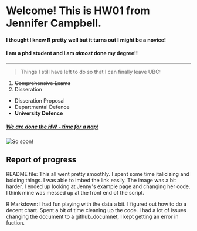 # Welcome! This is HW01 from Jennifer Campbell. 
#### I thought I knew R pretty well but it turns out I might be a novice!
#### I am a phd student and I am *almost* done my degree!! 

***
>Things I still have left to do so that I can finally leave UBC: 

1. ~~Comprehensive Exams~~
2. Disseration
+ Disseration Proposal
+ Departmental Defence
+ **University Defence**


##### [We are **done** the HW - time for a nap!](https://i.imgur.com/N04YiWp.gifv) #####
![](https://techknowtools.files.wordpress.com/2014/08/phd-survivor.png "So soon!")



## Report of progress
README file: This all went pretty smoothly. I spent some time italicizing and bolding things. I was able to imbed the link easily. The image was a bit harder. I ended up looking at Jenny's example page and changing her code. I think mine was messed up at the front end of the script. 

R Markdown: I had fun playing with the data a bit. I figured out how to do a decent chart. Spent a bit of time cleaning up the code. I had a lot of issues changing the document to a github_documnet, I kept getting an error in fuction. 

